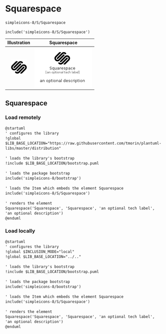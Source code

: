 # Squarespace


```text
simpleicons-8/S/Squarespace
```

```text
include('simpleicons-8/S/Squarespace')
```



| Illustration | Squarespace |
| :---: | :---: |
| ![illustration for Illustration](../../simpleicons-8/S/Squarespace.png) | ![illustration for Squarespace](../../simpleicons-8/S/Squarespace.Local.png) |




## Squarespace

### Load remotely
```plantuml
@startuml
' configures the library
!global $LIB_BASE_LOCATION="https://raw.githubusercontent.com/tmorin/plantuml-libs/master/distribution"

' loads the library's bootstrap
!include $LIB_BASE_LOCATION/bootstrap.puml

' loads the package bootstrap
include('simpleicons-8/bootstrap')

' loads the Item which embeds the element Squarespace
include('simpleicons-8/S/Squarespace')

' renders the element
Squarespace('Squarespace', 'Squarespace', 'an optional tech label', 'an optional description')
@enduml
```

### Load locally
```plantuml
@startuml
' configures the library
!global $INCLUSION_MODE="local"
!global $LIB_BASE_LOCATION="../.."

' loads the library's bootstrap
!include $LIB_BASE_LOCATION/bootstrap.puml

' loads the package bootstrap
include('simpleicons-8/bootstrap')

' loads the Item which embeds the element Squarespace
include('simpleicons-8/S/Squarespace')

' renders the element
Squarespace('Squarespace', 'Squarespace', 'an optional tech label', 'an optional description')
@enduml
```

